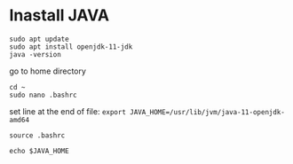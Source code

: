 # Inastall JAVA

    sudo apt update
    sudo apt install openjdk-11-jdk
    java -version

go to home directory

    cd ~
    sudo nano .bashrc

set line at the end of file: `export JAVA_HOME=/usr/lib/jvm/java-11-openjdk-amd64`

    source .bashrc

    echo $JAVA_HOME
